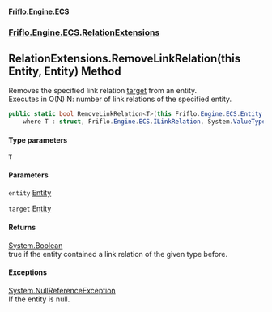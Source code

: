 #### [Friflo.Engine.ECS](index.md 'index')
### [Friflo.Engine.ECS](Friflo.Engine.ECS.md 'Friflo.Engine.ECS').[RelationExtensions](RelationExtensions.md 'Friflo.Engine.ECS.RelationExtensions')

## RelationExtensions.RemoveLinkRelation<T>(this Entity, Entity) Method

Removes the specified link relation [target](RelationExtensions.RemoveLinkRelation_T_(thisEntity,Entity).md#Friflo.Engine.ECS.RelationExtensions.RemoveLinkRelation_T_(thisFriflo.Engine.ECS.Entity,Friflo.Engine.ECS.Entity).target 'Friflo.Engine.ECS.RelationExtensions.RemoveLinkRelation<T>(this Friflo.Engine.ECS.Entity, Friflo.Engine.ECS.Entity).target') from an entity.<br/>
Executes in O(N) N: number of link relations of the specified entity.

```csharp
public static bool RemoveLinkRelation<T>(this Friflo.Engine.ECS.Entity entity, Friflo.Engine.ECS.Entity target)
    where T : struct, Friflo.Engine.ECS.ILinkRelation, System.ValueType, System.ValueType;
```
#### Type parameters

<a name='Friflo.Engine.ECS.RelationExtensions.RemoveLinkRelation_T_(thisFriflo.Engine.ECS.Entity,Friflo.Engine.ECS.Entity).T'></a>

`T`
#### Parameters

<a name='Friflo.Engine.ECS.RelationExtensions.RemoveLinkRelation_T_(thisFriflo.Engine.ECS.Entity,Friflo.Engine.ECS.Entity).entity'></a>

`entity` [Entity](Entity.md 'Friflo.Engine.ECS.Entity')

<a name='Friflo.Engine.ECS.RelationExtensions.RemoveLinkRelation_T_(thisFriflo.Engine.ECS.Entity,Friflo.Engine.ECS.Entity).target'></a>

`target` [Entity](Entity.md 'Friflo.Engine.ECS.Entity')

#### Returns
[System.Boolean](https://docs.microsoft.com/en-us/dotnet/api/System.Boolean 'System.Boolean')  
true if the entity contained a link relation of the given type before.

#### Exceptions

[System.NullReferenceException](https://docs.microsoft.com/en-us/dotnet/api/System.NullReferenceException 'System.NullReferenceException')  
If the entity is null.